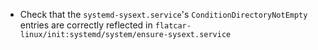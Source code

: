 - Check that the `systemd-sysext.service`'s `ConditionDirectoryNotEmpty` entries are correctly reflected in `flatcar-linux/init:systemd/system/ensure-sysext.service`
